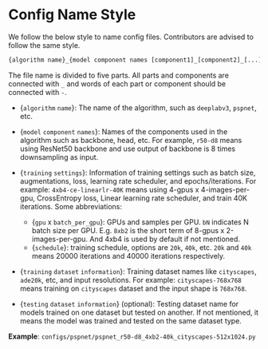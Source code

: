 # Config Name Style

We follow the below style to name config files. Contributors are advised to follow the same style.

```python
{algorithm name}_{model component names [component1]_[component2]_[...]}_{training settings}_{training dataset information}_{testing dataset information}
```

The file name is divided to five parts. All parts and components are connected with `_` and words of each part or component should be connected with `-`.

* {`algorithm` `name`}: The name of the algorithm, such as `deeplabv3`, `pspnet`, etc.
  

* {`model` `component` `names`}: Names of the components used in the algorithm such as backbone, head, etc. For example, `r50-d8` means using ResNet50 backbone and use output of backbone is 8 times downsampling as input.
  

* {`training` `settings`}: Information of training settings such as batch size, augmentations, loss, learning rate scheduler, and epochs/iterations. For example: `4xb4-ce-linearlr-40K` means using 4-gpus x 4-images-per-gpu, CrossEntropy loss, Linear learning rate scheduler, and train 40K iterations. Some abbreviations:
  * {`gpu` x `batch_per_gpu`}: GPUs and samples per GPU. `bN` indicates N batch size per GPU. E.g. `8xb2` is the short term of 8-gpus x 2-images-per-gpu. And 4xb4 is used by default if not mentioned.
  * {`schedule`}: training schedule, options are `20k`, `40k`, etc. `20k` and `40k` means 20000 iterations and 40000 iterations respectively.


* {`training` `dataset` `information`}: Training dataset names like `cityscapes`, `ade20k`, etc, and input resolutions. For example: `cityscapes-768x768` means training on `cityscapes` dataset and the input shape is `768x768`.
  

* {`testing` `dataset` `information`} (optional): Testing dataset name for models trained on one dataset but tested on another. If not mentioned, it means the model was trained and tested on the same dataset type.

**Example**: `configs/pspnet/pspnet_r50-d8_4xb2-40k_cityscapes-512x1024.py`